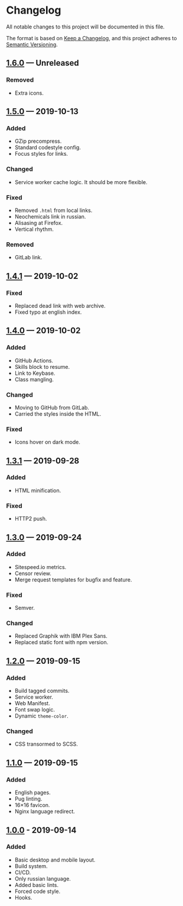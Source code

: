 # Changelog

All notable changes to this project will be documented in this file.

The format is based on [Keep a Changelog][],
and this project adheres to [Semantic Versioning][].

## [1.6.0][] — Unreleased

### Removed

-   Extra icons.

## [1.5.0][] — 2019-10-13

### Added

-   GZip precompress.
-   Standard codestyle config.
-   Focus styles for links.

### Changed

-   Service worker cache logic. It should be more flexible.

### Fixed

-   Removed `.html` from local links.
-   Neochemicals link in russian.
-   Alisasing at Firefox.
-   Vertical rhythm.

### Removed

-   GitLab link.

## [1.4.1][] — 2019-10-02

### Fixed

-   Replaced dead link with web archive.
-   Fixed typo at english index.

## [1.4.0][] — 2019-10-02

### Added

-   GitHub Actions.
-   Skills block to resume.
-   Link to Keybase.
-   Class mangling.

### Changed

-   Moving to GitHub from GitLab.
-   Carried the styles inside the HTML.

### Fixed

-   Icons hover on dark mode.

## [1.3.1][] — 2019-09-28

### Added

-   HTML minification.

### Fixed

-   HTTP2 push.

## [1.3.0][] — 2019-09-24

### Added

-   Sitespeed.io metrics.
-   Censor review.
-   Merge request templates for bugfix and feature.

### Fixed

-   Semver.

### Changed

-   Replaced Graphik with IBM Plex Sans.
-   Replaced static font with npm version.

## [1.2.0][] — 2019-09-15

### Added

-   Build tagged commits.
-   Service worker.
-   Web Manifest.
-   Font swap logic.
-   Dynamic `theme-color`.

### Changed

-   CSS transormed to SCSS.

## [1.1.0][] — 2019-09-15

### Added

-   English pages.
-   Pug linting.
-   16×16 favicon.
-   Nginx language redirect.

## [1.0.0][] - 2019-09-14

### Added

-   Basic desktop and mobile layout.
-   Build system.
-   CI/CD.
-   Only russian language.
-   Added basic lints.
-   Forced code style.
-   Hooks.

[keep a changelog]: https://keepachangelog.com/en/1.0.0/

[semantic versioning]: https://semver.org/spec/v2.0.0.html

[1.0.0]: https://github.com/mishamyrt/myrt.co/releases/tag/v1.0.0

[1.1.0]: https://github.com/mishamyrt/myrt.co/releases/tag/v1.1.0

[1.2.0]: https://github.com/mishamyrt/myrt.co/releases/tag/v1.2.0

[1.3.0]: https://github.com/mishamyrt/myrt.co/releases/tag/v1.3.0

[1.3.1]: https://github.com/mishamyrt/myrt.co/releases/tag/v1.3.1

[1.4.0]: https://github.com/mishamyrt/myrt.co/releases/tag/v1.4.0

[1.4.1]: https://github.com/mishamyrt/myrt.co/releases/tag/v1.4.1

[1.5.0]: https://github.com/mishamyrt/myrt.co/releases/tag/v1.5.0

[1.6.0]: https://github.com/mishamyrt/myrt.co/compare/v1.5.0...develop
